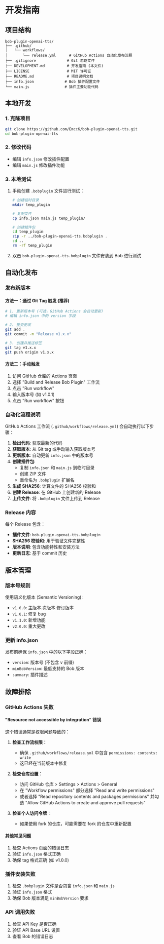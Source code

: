 # 开发指南

## 项目结构

```
bob-plugin-openai-tts/
├── .github/
│   └── workflows/
│       └── release.yml      # GitHub Actions 自动化发布流程
├── .gitignore              # Git 忽略文件
├── DEVELOPMENT.md          # 开发指南 (本文件)
├── LICENSE                 # MIT 许可证
├── README.md               # 项目说明文档
├── info.json              # Bob 插件配置文件
└── main.js                # 插件主要功能代码
```

## 本地开发

### 1. 克隆项目
```bash
git clone https://github.com/EmccK/bob-plugin-openai-tts.git
cd bob-plugin-openai-tts
```

### 2. 修改代码
- 编辑 `info.json` 修改插件配置
- 编辑 `main.js` 修改插件功能

### 3. 本地测试
1. 手动创建 `.bobplugin` 文件进行测试：
   ```bash
   # 创建临时目录
   mkdir temp_plugin
   
   # 复制文件
   cp info.json main.js temp_plugin/
   
   # 创建插件包
   cd temp_plugin
   zip -r ../bob-plugin-openai-tts.bobplugin .
   cd ..
   rm -rf temp_plugin
   ```

2. 双击 `bob-plugin-openai-tts.bobplugin` 文件安装到 Bob 进行测试

## 自动化发布

### 发布新版本

#### 方法一：通过 Git Tag 触发 (推荐)
```bash
# 1. 更新版本号 (可选，GitHub Actions 会自动更新)
# 编辑 info.json 中的 version 字段

# 2. 提交更改
git add .
git commit -m "Release v1.x.x"

# 3. 创建并推送标签
git tag v1.x.x
git push origin v1.x.x
```

#### 方法二：手动触发
1. 访问 GitHub 仓库的 Actions 页面
2. 选择 "Build and Release Bob Plugin" 工作流
3. 点击 "Run workflow"
4. 输入版本号 (如 v1.0.1)
5. 点击 "Run workflow" 按钮

### 自动化流程说明

GitHub Actions 工作流 (`.github/workflows/release.yml`) 会自动执行以下步骤：

1. **检出代码**: 获取最新的代码
2. **获取版本**: 从 Git tag 或手动输入获取版本号
3. **更新版本**: 自动更新 `info.json` 中的版本号
4. **创建插件包**: 
   - 复制 `info.json` 和 `main.js` 到临时目录
   - 创建 ZIP 文件
   - 重命名为 `.bobplugin` 扩展名
5. **生成 SHA256**: 计算文件的 SHA256 校验和
6. **创建 Release**: 在 GitHub 上创建新的 Release
7. **上传文件**: 将 `.bobplugin` 文件上传到 Release

### Release 内容

每个 Release 包含：
- **插件文件**: `bob-plugin-openai-tts.bobplugin`
- **SHA256 校验和**: 用于验证文件完整性
- **版本说明**: 包含功能特性和安装方法
- **更新日志**: 基于 commit 历史

## 版本管理

### 版本号规则
使用语义化版本 (Semantic Versioning):
- `v1.0.0`: 主版本.次版本.修订版本
- `v1.0.1`: 修复 bug
- `v1.1.0`: 新增功能
- `v2.0.0`: 重大更改

### 更新 info.json
发布前确保 `info.json` 中的以下字段正确：
- `version`: 版本号 (不包含 v 前缀)
- `minBobVersion`: 最低支持的 Bob 版本
- `summary`: 插件描述

## 故障排除

### GitHub Actions 失败

#### "Resource not accessible by integration" 错误
这个错误通常是权限问题导致的：

1. **检查工作流权限**：
   - 确保 `.github/workflows/release.yml` 中包含 `permissions: contents: write`
   - 这已经在当前版本中修复

2. **检查仓库设置**：
   - 访问 GitHub 仓库 > Settings > Actions > General
   - 在 "Workflow permissions" 部分选择 "Read and write permissions"
   - 或者选择 "Read repository contents and packages permissions" 并勾选 "Allow GitHub Actions to create and approve pull requests"

3. **检查个人访问令牌**：
   - 如果使用 fork 的仓库，可能需要在 fork 的仓库中重新配置

#### 其他常见问题
1. 检查 Actions 页面的错误日志
2. 验证 `info.json` 格式正确
3. 确保 tag 格式正确 (如 v1.0.0)

### 插件安装失败
1. 检查 `.bobplugin` 文件是否包含 `info.json` 和 `main.js`
2. 验证 `info.json` 格式
3. 确保 Bob 版本满足 `minBobVersion` 要求

### API 调用失败
1. 检查 API Key 是否正确
2. 验证 API Base URL 设置
3. 查看 Bob 的错误日志

